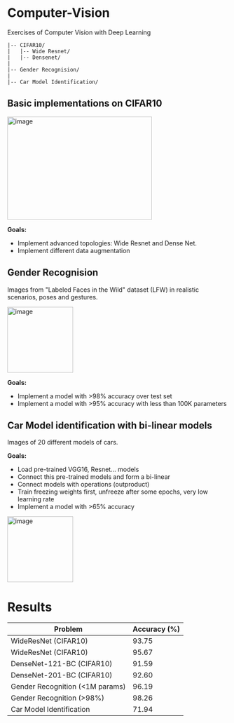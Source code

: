 # Computer-Vision
Exercises of Computer Vision with Deep Learning

```
|-- CIFAR10/
|   |-- Wide Resnet/
|   |-- Densenet/
|
|-- Gender Recognision/
|
|-- Car Model Identification/
```

## Basic implementations on CIFAR10

<img width="330" height="235" alt="image" src="https://github.com/user-attachments/assets/5d0df958-60ba-40dd-b464-635d605280d7" />

**Goals:**

* Implement advanced topologies: Wide Resnet and Dense Net.
* Implement different data augmentation

## Gender Recognision
Images from "Labeled Faces in the Wild" dataset (LFW) in realistic scenarios, poses and gestures.

<img width="150" height="150" alt="image" src="https://github.com/user-attachments/assets/e72f599d-1403-42a7-a1e1-c1d0bb11a12b" />

**Goals:**
* Implement a model with >98% accuracy over test set
* Implement a model with >95% accuracy with less than 100K parameters

## Car Model identification with bi-linear models
Images of 20 different models of cars.

**Goals:**
  * Load pre-trained VGG16, Resnet... models
  * Connect this pre-trained models and form a bi-linear
  * Connect models with operations (outproduct)
  * Train freezing weights first, unfreeze after some epochs, very low learning rate
  * Implement a model with >65% accuracy

<img width="150" height="150" alt="image" src="https://github.com/user-attachments/assets/ddc72396-3b4a-41ff-a8b3-42ecaba9ad84" />


# Results


| Problem                          | Accuracy (%) |
|----------------------------------|--------------|
| WideResNet (CIFAR10)             | 93.75        |
| WideResNet (CIFAR10)             | 95.67        |
| DenseNet-121-BC (CIFAR10)        | 91.59        |
| DenseNet-201-BC (CIFAR10)        | 92.60        |
| Gender Recognition (<1M params)  | 96.19        |
| Gender Recognition (>98%)        | 98.26        |
| Car Model Identification         | 71.94        |
